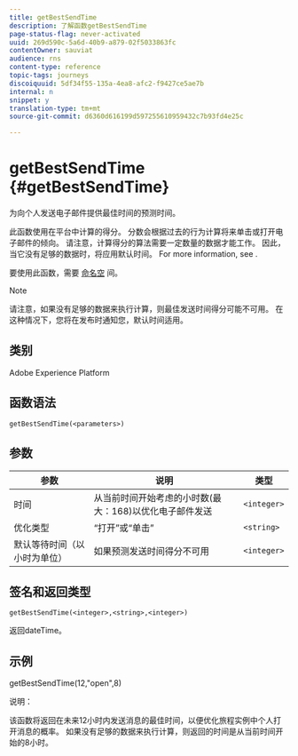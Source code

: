 ```yaml
---
title: getBestSendTime
description: 了解函数getBestSendTime
page-status-flag: never-activated
uuid: 269d590c-5a6d-40b9-a879-02f5033863fc
contentOwner: sauviat
audience: rns
content-type: reference
topic-tags: journeys
discoiquuid: 5df34f55-135a-4ea8-afc2-f9427ce5ae7b
internal: n
snippet: y
translation-type: tm+mt
source-git-commit: d6360d616199d597255610959432c7b93fd4e25c

---
```



# getBestSendTime {#getBestSendTime}

为向个人发送电子邮件提供最佳时间的预测时间。

此函数使用在平台中计算的得分。 分数会根据过去的行为计算将来单击或打开电子邮件的倾向。 请注意，计算得分的算法需要一定数量的数据才能工作。 因此，当它没有足够的数据时，将应用默认时间。 For more information, see [](../building-journeys/wait-activity.md).

要使用此函数，需要 [命名空](../event/selecting-the-namespace.md) 间。

>[!NOTE]
>
>请注意，如果没有足够的数据来执行计算，则最佳发送时间得分可能不可用。 在这种情况下，您将在发布时通知您，默认时间适用。

## 类别

Adobe Experience Platform

## 函数语法

`getBestSendTime(<parameters>)`

## 参数

| 参数 | 说明 | 类型 |
|--- |--- |--- |
| 时间 | 从当前时间开始考虑的小时数(最大：168)以优化电子邮件发送 | `<integer>` |
| 优化类型 | “打开”或“单击” | `<string>` |
| 默认等待时间（以小时为单位） | 如果预测发送时间得分不可用 | `<integer>` |

## 签名和返回类型

`getBestSendTime(<integer>,<string>,<integer>)`

返回dateTime。

## 示例

getBestSendTime(12,&quot;open&quot;,8)

说明：

该函数将返回在未来12小时内发送消息的最佳时间，以便优化旅程实例中个人打开消息的概率。 如果没有足够的数据来执行计算，则返回的时间是从当前时间开始的8小时。
